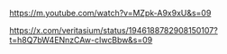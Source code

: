 https://m.youtube.com/watch?v=MZpk-A9x9xU&s=09

https://x.com/veritasium/status/1946188782908150107?t=h8Q7bW4ENnzCAw-cIwcBbw&s=09
